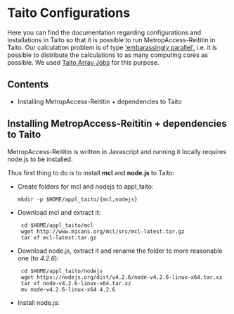 # Taito Configurations

Here you can find the documentation regarding configurations and installations in Taito so that it is possible to run MetropAccess-Reititin in Taito. 
Our calculation problem is of type ['embarassingly parallel'](https://en.wikipedia.org/wiki/Embarrassingly_parallel), i.e. it is possible to distribute the calculations to as many
computing cores as possible. We used [Taito Array Jobs](https://research.csc.fi/taito-array-jobs) for this purpose. 

## Contents
 - Installing MetropAccess-Reititin + dependencies to Taito

## Installing MetropAccess-Reititin + dependencies to Taito

MetropAccess-Reititin is written in Javascript and running it locally requires node.js to be installed.  

Thus first thing to do is to install **mcl** and **node.js** to Taito:

   - Create folders for mcl and nodejs to appl_taito:
   
         mkdir -p $HOME/appl_taito/{mcl,nodejs}
         
   - Download mcl and extract it:
          
          cd $HOME/appl_taito/mcl
          wget http://www.micans.org/mcl/src/mcl-latest.tar.gz
          tar xf mcl-latest.tar.gz
   
   - Download node.js, extract it and rename the folder to more reasonable one (to *4.2.6*):
          
          cd $HOME/appl_taito/nodejs
          wget https://nodejs.org/dist/v4.2.6/node-v4.2.6-linux-x64.tar.xz
          tar xf node-v4.2.6-linux-x64.tar.xz
          mv node-v4.2.6-linux-x64 4.2.6
            
   - Install node.js: 
   